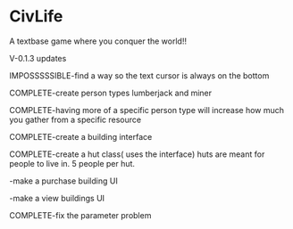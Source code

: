 # CivLife
A textbase game where you conquer the world!!

V-0.1.3 updates

IMPOSSSSSIBLE-find a way so the text cursor is always on the bottom

COMPLETE-create person types lumberjack and miner

COMPLETE-having more of a specific person type will increase how much you gather from a specific resource

COMPLETE-create a building interface

COMPLETE-create a hut class( uses the interface) huts are meant for people to live in. 5 people per hut.

-make a purchase building UI

-make a view buildings UI

COMPLETE-fix the parameter problem
